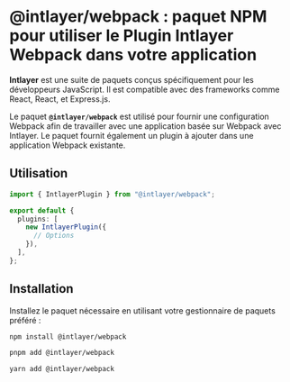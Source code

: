 # @intlayer/webpack : paquet NPM pour utiliser le Plugin Intlayer Webpack dans votre application

**Intlayer** est une suite de paquets conçus spécifiquement pour les développeurs JavaScript. Il est compatible avec des frameworks comme React, React, et Express.js.

Le paquet **`@intlayer/webpack`** est utilisé pour fournir une configuration Webpack afin de travailler avec une application basée sur Webpack avec Intlayer. Le paquet fournit également un plugin à ajouter dans une application Webpack existante.

## Utilisation

```ts
import { IntlayerPlugin } from "@intlayer/webpack";

export default {
  plugins: [
    new IntlayerPlugin({
      // Options
    }),
  ],
};
```

## Installation

Installez le paquet nécessaire en utilisant votre gestionnaire de paquets préféré :

```bash packageManager="npm"
npm install @intlayer/webpack
```

```bash packageManager="pnpm"
pnpm add @intlayer/webpack
```

```bash packageManager="yarn"
yarn add @intlayer/webpack
```
